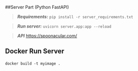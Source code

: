 ##Server Part (Python FastAPI)

> ***Requirements:***
`pip install -r server_requirements.txt`

> ***Run server:***
`uvicorn server.app:app --reload`

> ***API***
> https://spoonacular.com/


## Docker Run Server
`docker build -t myimage .`
` `
